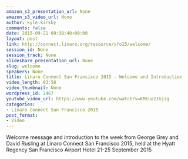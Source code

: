 ```yaml
---
amazon_s3_presentation_url: None
amazon_s3_video_url: None
author: kyle.kirkby
comments: false
date: 2015-09-21 00:38:40+00:00
layout: post
link: http://connect.linaro.org/resource/sfo15/welcome/
session_id: None
session_track: None
slideshare_presentation_url: None
slug: welcome
speakers: None
title: Linaro Connect San Francisco 2015 - Welcome and Introduction
video_length: 03:58
video_thumbnail: None
wordpress_id: 2467
youtube_video_url: https://www.youtube.com/watch?v=KMEuo2JGjig
categories:
- Linaro Connect San Francisco 2015
post_format:
- Video
---
```


Welcome message and introduction to the week from George Grey and David Rusling at Linaro Connect San Francisco 2015, held at the Hyatt Regency San Francisco Airport Hotel 21-25 September 2015
